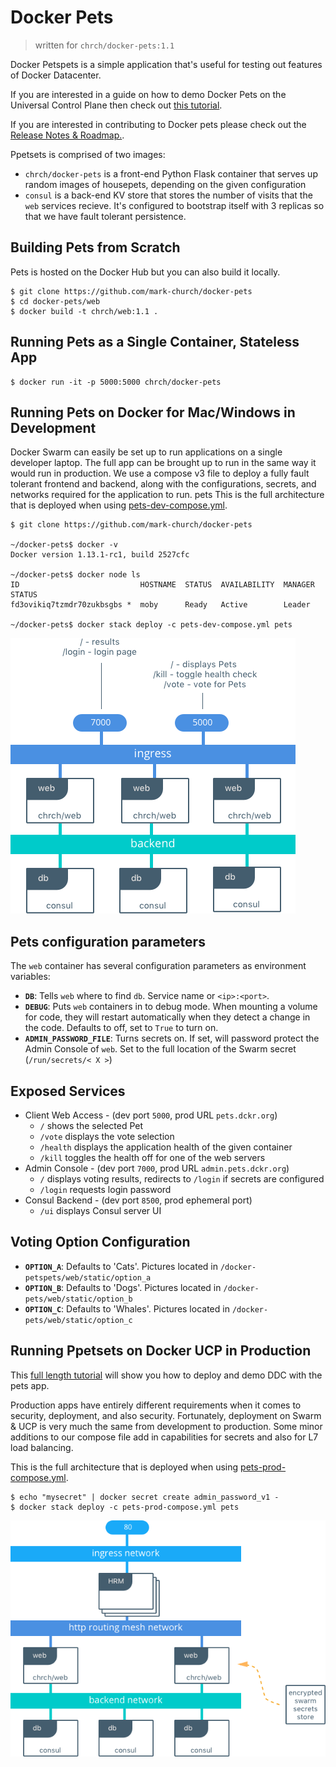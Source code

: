 # Docker Pets
> written for `chrch/docker-pets:1.1`

Docker Petspets is a simple application that's useful for testing out features of Docker Datacenter.

If you are interested in a guide on how to demo Docker Pets on the Universal Control Plane then check out [this tutorial](https://github.com/mark-church/docker-pets/blob/master/DEMO-DDC.md).

If you are interested in contributing to Docker pets please check out the [Release Notes & Roadmap.](https://github.com/mark-church/docker-pets/blob/master/ROADMAP.md).

Ppetsets is comprised of two images:

- `chrch/docker-pets` is a front-end Python Flask container that serves up random images of housepets, depending on the given configuration
- `consul` is a back-end KV store that stores the number of visits that the `web` services recieve. It's configured to bootstrap itself with 3 replicas so that we have fault tolerant persistence.

## Building Pets from Scratch
Pets is hosted on the Docker Hub but you can also build it locally.

```
$ git clone https://github.com/mark-church/docker-pets
$ cd docker-pets/web
$ docker build -t chrch/web:1.1 .
```



## Running Pets as a Single Container, Stateless App
```
$ docker run -it -p 5000:5000 chrch/docker-pets
```


## Running Pets on Docker for Mac/Windows in Development
Docker Swarm can easily be set up to run applications on a single developer laptop. The full app can be brought up to run in the same way it would run in production. We use a compose v3 file to deploy a fully fault tolerant frontend and backend, along with the configurations, secrets, and networks required for the application to run.
pets
This is the full architecture that is deployed when using [pets-dev-compose.yml](https://github.com/mark-church/docker-pets/blob/master/pets-dev-compose.yml).

```
$ git clone https://github.com/mark-church/docker-pets

~/docker-pets$ docker -v
Docker version 1.13.1-rc1, build 2527cfc

~/docker-pets$ docker node ls
ID                           HOSTNAME  STATUS  AVAILABILITY  MANAGER STATUS
fd3ovikiq7tzmdr70zukbsgbs *  moby      Ready   Active        Leader

~/docker-pets$ docker stack deploy -c pets-dev-compose.yml pets
```

![](docs/images/pets-dev-arch.png) 


## Pets configuration parameters
The `web` container has several configuration parameters as environment variables:


- **`DB`**: Tells `web` where to find `db`. Service name or `<ip>:<port>`.
- **`DEBUG`**: Puts `web` containers in to debug mode. When mounting a volume for code, they will restart automatically when they detect a change in the code. Defaults to off, set to `True` to turn on.
- **`ADMIN_PASSWORD_FILE`**: Turns secrets on. If set, will password protect the Admin Console of `web`. Set to the full location of the Swarm secret (`/run/secrets/< X >`)

## Exposed Services
- Client Web Access - (dev port `5000`, prod URL `pets.dckr.org`)
	- `/` shows the selected Pet
	- `/vote` displays the vote selection
	- `/health` displays the application health of the given container
	- `/kill` toggles the health off for one of the web servers
- Admin Console - (dev port `7000`, prod URL `admin.pets.dckr.org`)
	- `/` displays voting results, redirects to `/login` if secrets are configured
	- `/login` requests login password
- Consul Backend - (dev port `8500`, prod ephemeral port)
	- `/ui` displays Consul server UI

## Voting Option Configuration

- **`OPTION_A`**: Defaults to 'Cats'. Pictures located in `/docker-petspets/web/static/option_a`
- **`OPTION_B`**: Defaults to 'Dogs'. Pictures located in `/docker-pets/web/static/option_b`
- **`OPTION_C`**: Defaults to 'Whales'. Pictures located in `/docker-pets/web/static/option_c`





## Running Ppetsets on Docker UCP in Production
This [full length tutorial](https://github.com/mark-church/docker-pets/blob/master/DEMO-DDC.md) will show you how to deploy and demo DDC with the pets app.

Production apps have entirely different requirements when it comes to security, deployment, and also security. Fortunately, deployment on Swarm & UCP is very much the same from development to production. Some minor additions to our compose file add in capabilities for secrets and also for L7 load balancing.

This is the full architecture that is deployed when using [pets-prod-compose.yml](https://github.com/mark-church/docker-pets/blob/master/pets-prod-compose.yml).

```
$ echo "mysecret" | docker secret create admin_password_v1 -
$ docker stack deploy -c pets-prod-compose.yml pets
```

![](docs/images/pets-prod-arch.png) 
